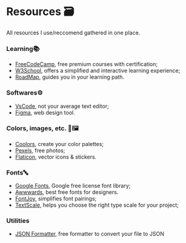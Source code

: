 
# Resources 🗃

All resources I use/reccomend gathered in one place.

### Learning📚

 - [FreeCodeCamp](https://www.freecodecamp.org/learn), free premium courses with certification;
 - [W3School](https://www.w3schools.com/), offers a simplified and interactive learning experience;
 - [RoadMap](https://roadmap.sh/), guides you in your learning path.

### Softwares⚙️

- [VsCode](https://code.visualstudio.com/), not your average text editor;
- [Figma](https://www.figma.com/), web design tool.

### Colors, images, etc.  🚥🖼

- [Coolors](https://coolors.co/), create your color palettes;
- [Pexels](https://www.pexels.com/it-it/), free photos;
- [Flaticon](https://www.flaticon.com/), vector icons & stickers.

### Fonts🔤 

- [Google Fonts](https://coolors.co/), Google free license font library;
- [Awwwards](https://www.awwwards.com/awwwards/collections/free-fonts/), best free fonts for designers.
- [FontJoy](https://fontjoy.com/), simplifies font pairings;
- [TextScale](https://www.flaticon.com/), helps you choose the right type scale for your project;

### Utilities

- [JSON Formatter](https://www.freeformatter.com/json-formatter.html), free formatter to convert your file to JSON
